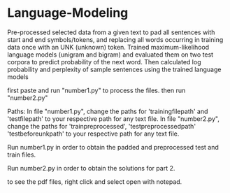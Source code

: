 # Language-Modeling
Pre-processed selected data from a given text to pad all sentences with start and end symbols/tokens, and replacing all words occurring in training data once with an UNK (unknown) token. Trained maximum-likelihood language models (unigram and bigram) and evaluated them on two test corpora to predict probability of the next word. Then calculated log probability and perplexity of sample sentences using the trained language models

first paste and run "number1.py" to process the files. then run "number2.py"

Paths:
In file "number1.py", change the paths for 'trainingfilepath' and 'testfilepath' to your respective path for any text file.
In file "number2.py", change the paths for 'trainpreprocessed', 'testpreprocessedpath' 'testbeforeunkpath' to your respective path for any text file.

Run number1.py in order to obtain the padded and preprocessed test and train files.

Run number2.py in order to obtain the solutions for part 2.

to see the pdf files, right click and select open with notepad.
